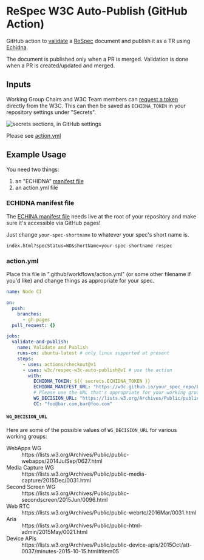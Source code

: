# ReSpec W3C Auto-Publish (GitHub Action)

GitHub action to [validate](https://github.com/marcoscaceres/respec-validator) a [ReSpec](https://github.com/w3c/respec/) document and publish it as a TR using [Echidna](https://github.com/w3c/echidna/).

The document is published only when a PR is merged. Validation is done when a PR is created/updated and merged.

## Inputs
Working Group Chairs and W3C Team members can [request a token](https://www.w3.org/Web/publications/register) directly from the W3C. This can then be saved as `ECHIDNA_TOKEN` in your repository settings under "Secrets". 

![secrets sections, in GitHub settings](https://user-images.githubusercontent.com/870154/81380287-f9579f80-914d-11ea-84bc-5707bff75dba.png)

Please see [action.yml](action.yml)

## Example Usage

You need two things: 
 1. an "ECHIDNA" [manifest file](https://github.com/w3c/echidna/wiki/Preparing-your-document#manifest-file)
 2. an action.yml file

### ECHIDNA manifest file
The [ECHINA manifest file](https://github.com/w3c/echidna/wiki/Preparing-your-document#manifest-file) needs live at the root of your repository and make sure it's accessible via GitHub pages! 

Just change `your-spec-shortname` to whatever your spec's short name is. 

```
index.html?specStatus=WD&shortName=your-spec-shortname respec
```

### action.yml

Place this file in ".github/workflows/action.yml" (or some other filename if you'd like) and change things as appropriate for your spec.

``` yaml
name: Node CI

on:
  push:
    branches:
      - gh-pages
  pull_request: {}

jobs:
  validate-and-publish:
    name: Validate and Publish
    runs-on: ubuntu-latest # only linux supported at present
    steps:
      - uses: actions/checkout@v1
      - uses: w3c/respec-w3c-auto-publish@v1 # use the action
        with:
          ECHIDNA_TOKEN: ${{ secrets.ECHIDNA_TOKEN }}
          ECHIDNA_MANIFEST_URL: "https://w3c.github.io/your_spec_repo/ECHIDNA"
          # Please use the URL that's appropriate for your working group!
          WG_DECISION_URL: "https://lists.w3.org/Archives/Public/public-webapps/2014JulSep/0627.html"
          CC: "foo@bar.com,bar@foo.com"
```

#### `WG_DECISION_URL`

Here are some of the possible values of `WG_DECISION_URL` for various working groups:

<dl>
<dt>WebApps WG
<dd>https://lists.w3.org/Archives/Public/public-webapps/2014JulSep/0627.html
<dt>Media Capture WG
<dd>https://lists.w3.org/Archives/Public/public-media-capture/2015Dec/0031.html
<dt>Second Screen WG
<dd>https://lists.w3.org/Archives/Public/public-secondscreen/2015Jun/0096.html
<dt>Web RTC
<dd>https://lists.w3.org/Archives/Public/public-webrtc/2016Mar/0031.html
<dt>Aria
<dd>https://lists.w3.org/Archives/Public/public-html-admin/2015May/0021.html
<dt>Device APIs
<dd>https://lists.w3.org/Archives/Public/public-device-apis/2015Oct/att-0037/minutes-2015-10-15.html#item05
</dl>
